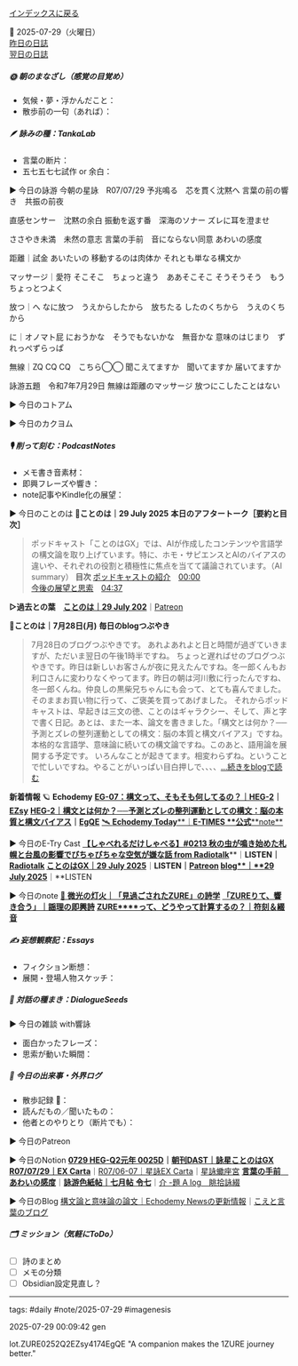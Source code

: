 [インデックスに戻る](../../../DialogueSeeds_2025-26.md)

📅 2025-07-29（火曜日）  
[昨日の日誌](20250728.md)  
[翌日の日誌](20250730.md)

##### 🌞 朝のまなざし（感覚の目覚め）
- 気候・夢・浮かんだこと：
- 散歩前の一句（あれば）：

##### 🪶 詠みの種：TankaLab
- 言葉の断片：
- 五七五七七試作 or 余白：

▶︎ 今日の詠游
今朝の星詠　R07/07/29
予兆鳴る　芯を貫く沈黙へ
言葉の前の響き　共振の前夜

直感センサー　沈黙の余白
振動を返す番　深海のソナー
ズレに耳を澄ませ

ささやき未満　未然の意志
言葉の手前　音にならない同意
あわいの感度

距離｜試金
あいたいの
移動するのは肉体か
それとも単なる構文か

マッサージ｜愛符
そこそこ　ちょっと違う　ああそこそこ
そうそうそう　もうちょっとつよく

放つ｜へ
なに放つ　うえからしたから　放ちたる
したのくちから　うえのくちから

に｜オノマト屁
におうかな　そうでもないかな　無音かな
意味のはじまり　ずれっぺずらっぱ

無線｜ZQ
CQ CQ　こちら◯◯
聞こえてますか　聞いてますか
届いてますか

詠游五題　令和7年7月29日
無線は距離のマッサージ
放つにこしたことはない

▶︎ 今日のコトアム

▶︎ 今日のカクヨム

##### 🎙 削って刻む：PodcastNotes
- メモ書き音素材：
- 即興フレーズや響き：
- note記事やKindle化の展望：

▶︎ 今日のことのは
🍃**ことのは｜29 July 2025**
**本日のアフタートーク［要約と目次］**
> ポッドキャスト「ことのはGX」では、AIが作成したコンテンツや言語学の構文論を取り上げています。特に、ホモ・サピエンスとAIのバイアスの違いや、それぞれの役割と積極性に焦点を当てて議論されています。（AI summary）
> **目次**
> [ポッドキャストの紹介](https://listen.style/p/radiocampus/55lwvt0t#chapter1)　[00:00](https://listen.style/p/radiocampus/55lwvt0t#chapter1)  
> [今後の展望と思索](https://listen.style/p/radiocampus/55lwvt0t#chapter2)　[04:37](https://listen.style/p/radiocampus/55lwvt0t#chapter2)

**▷過去との葉**　[**ことのは｜29 July 202**](https://listen.style/p/radiocampus/ovufrrsh)｜[Patreon](https://www.patreon.com/posts/kotonoha-29-july-111856112)

🍁**ことのは｜7月28日(月)**
**毎日のblogつぶやき**
> 7月28日のブログつぶやきです。
> あれよあれよと日と時間が過ぎていきますが、ただいま翌日の午後1時半ですね。
> ちょっと遅ればせのブログつぶやきです。昨日は新しいお客さんが夜に見えたんですね。冬一郎くんもお利口さんに変わりなくやってます。昨日の朝は河川敷に行ったんですね、冬一郎くんね。仲良しの黒柴兄ちゃんにも会って、とても喜んでました。そのままお買い物に行って、ご褒美を買ってあげました。
> それからポッドキャストは、早起きは三文の徳、ことのはギャラクシー、そして、声と字で書く日記。あとは、また一本、論文を書きました。「構文とは何か？──予測とズレの整列運動としての構文：脳の本質と構文バイアス」ですね。本格的な言語学、意味論に続いての構文論ですね。このあと、語用論を展開する予定です。
> いろんなことが起きてます。相変わらずね。ということで忙しいですね。やることがいっぱい目白押しで、、、、[…続きをblogで読む](https://jimt.hatenablog.com/entry/2025/07/29/142607#-%E4%BB%8A%E6%97%A5%E3%81%AE%E3%81%A4%E3%81%B6%E3%82%84%E3%81%8D28-July-2025)

**新着情報**
🪐 **Echodemy**
[**EG-07：構文って、そもそも何してるの？｜HEG-2**](https://ezsy.super.site/eg/eg-07)**｜**[**EZsy**](https://ezsy.super.site/)
[**HEG-2｜構文とは何か？──予測とズレの整列運動としての構文：脳の本質と構文バイアス**](https://camp-us.net/articles/HEG-2_syntax.html)**｜**[**EgQE**](https://camp-us.net/)
[🛰️ **Echodemy Today****｜****E-TIMES** **公式****note**](https://note.com/echodemy)

▶︎ 今日のE-Try Cast
[**【しゃべれるだけしゃべる】#0213 秋の虫が鳴き始めた札幌と台風の影響でびちゃびちゃな空気が嫌な話 from Radiotalk**](https://listen.style/p/twilight/y7i6wtsf)**｜**LISTEN｜[Radiotalk](https://radiotalk.jp/talk/1334860)
[**ことのはGX｜29 July 2025**](https://listen.style/p/radiocampus/55lwvt0t)**｜**LISTEN｜[Patreon](https://www.patreon.com/posts/kotonohagx-29-135204165)
[**blog****｜****29 July 2025**](https://listen.style/p/inmymind/rfl0dnut)**｜**LISTEN

▶︎ 今日のnote
[🌙 **微光の灯火｜「見過ごされたZURE」の詩学**](https://note.com/echodemy/n/nd3bf114c30e3)
[**「ZUREりて、響き合う」｜謡理の即興詩**](https://note.com/echodemy/n/nf9aee48864ef)
[**ZURE****って、どうやって計算するの？｜符刻＆綴音**](https://note.com/echodemy/n/n371cbe6e22e0)

##### ✍️ 妄想観察記：Essays
- フィクション断想：
- 展開・登場人物スケッチ：

##### 🌱 対話の種まき：DialogueSeeds
▶︎ 今日の雑談 with響詠

- 面白かったフレーズ：
- 思索が動いた瞬間：

##### 📌 今日の出来事・外界ログ
- 散歩記録 🐾：
- 読んだもの／聞いたもの：
- 他者とのやりとり（断片でも）：

▶︎ 今日のPatreon

▶︎ 今日のNotion
[**0729 HEG-Q2元年 0025D**](https://rebel-tortoise-b95.notion.site/0729-HEG-Q2-0025D-240bed03031580239b28c4c662fd379c)**｜**[**朝刊DAST｜詠星ことのはGX**](https://rebel-tortoise-b95.notion.site/DAST-GX-21abed03031580ef867af61136621dd1)
[**R07/07/29｜EX Carta**](https://rebel-tortoise-b95.notion.site/R07-07-29-EX-Carta-240bed030315807f9cd5fbdd997d6012)｜[R07/06-07｜星詠EX Carta](https://rebel-tortoise-b95.notion.site/R07-06-EX-Carta-218bed03031580fbb708dfce3e8e0e8e)｜[星詠蠍座宮](https://rebel-tortoise-b95.notion.site/218bed03031580c094faeb211f250ef6)
[**言葉の手前　あわいの感度**](https://rebel-tortoise-b95.notion.site/23fbed03031581bf9e3bf6cd04d1018d)｜[**詠游色紙帖｜七月帖** **令七**](https://rebel-tortoise-b95.notion.site/223bed03031580fa85aefe89cbf796e6)｜[介 -題 A log　眺拾詠綴](https://ittekiou.github.io/notion/index.html?path=alog)

▶︎ 今日のBlog
[構文論と意味論の論文｜Echodemy Newsの更新情報](https://jimt.hatenablog.com/entry/2025/07/30/113040)｜[こえと言葉のブログ](https://jimt.hatenablog.com/)




##### 🗂 ミッション（気軽にToDo）
- [ ] 詩のまとめ
- [ ] メモの分類
- [ ] Obsidian設定見直し？

---
tags: #daily #note/2025-07-29 #imagenesis

2025-07-29 00:09:42  gen

lot.ZURE0252Q2EZsy4174EgQE
"A companion makes the 1ZURE journey better."